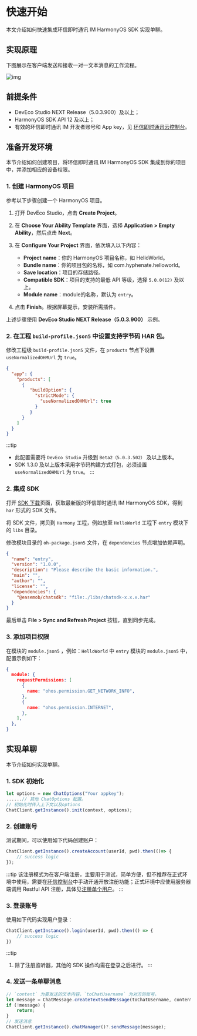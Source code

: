 # 快速开始

<Toc />

本文介绍如何快速集成环信即时通讯 IM HarmonyOS SDK 实现单聊。


## 实现原理

下图展示在客户端发送和接收一对一文本消息的工作流程。

![img](/images/android/sendandreceivemsg.png)

## 前提条件

- DevEco Studio NEXT Release（5.0.3.900）及以上；
- HarmonyOS SDK API 12 及以上；
- 有效的环信即时通讯 IM 开发者账号和 App key，见 [环信即时通讯云控制台](https://console.easemob.com/user/login)。

## 准备开发环境

本节介绍如何创建项目，将环信即时通讯 IM HarmonyOS SDK 集成到你的项目中，并添加相应的设备权限。

### 1. 创建 HarmonyOS 项目

参考以下步骤创建一个 HarmonyOS 项目。

1. 打开 DevEco Studio，点击 **Create Project**。
2. 在 **Choose Your Ability Template** 界面，选择 **Application > Empty Ability**，然后点击 **Next**。
3. 在 **Configure Your Project** 界面，依次填入以下内容：
   - **Project name**：你的 HarmonyOS 项目名称，如 HelloWorld。
   - **Bundle name**：你的项目包的名称，如 com.hyphenate.helloworld。
   - **Save location**：项目的存储路径。
   - **Compatible SDK**：项目的支持的最低 API 等级，选择 `5.0.0(12)` 及以上。
   - **Module name**：module的名称，默认为 `entry`。

4. 点击 **Finish**。根据屏幕提示，安装所需插件。

上述步骤使用 **DevEco Studio NEXT Release（5.0.3.900）** 示例。

### 2. 在工程 `build-profile.json5` 中设置支持字节码 HAR 包。

修改工程级 `build-profile.json5` 文件，在 `products` 节点下设置 `useNormalizedOHMUrl` 为 `true`。

```json
{
  "app": {
    "products": [
      {
         "buildOption": {
           "strictMode": {
             "useNormalizedOHMUrl": true
           }
         }
      }
    ]
  }
}
```

:::tip
- 此配置需要将 `DevEco Studio` 升级到 `Beta2（5.0.3.502）` 及以上版本。
- SDK 1.3.0 及以上版本采用字节码构建方式打包，必须设置 `useNormalizedOHMUrl` 为 `true`。
:::

### 2. 集成 SDK

打开 [SDK 下载](https://www.easemob.com/download/im)页面，获取最新版的环信即时通讯 IM HarmonyOS SDK，得到 `har` 形式的 SDK 文件。

将 SDK 文件，拷贝到 `Harmony` 工程，例如放至 `HelloWorld` 工程下 `entry` 模块下的 `libs` 目录。

修改模块目录的 `oh-package.json5` 文件，在 `dependencies` 节点增加依赖声明。

```json
{
  "name": "entry",
  "version": "1.0.0",
  "description": "Please describe the basic information.",
  "main": "",
  "author": "",
  "license": "",
  "dependencies": {
    "@easemob/chatsdk": "file:./libs/chatsdk-x.x.x.har"
  }
}
```
最后单击 **File > Sync and Refresh Project** 按钮，直到同步完成。

### 3. 添加项目权限

在模块的 `module.json5` ，例如：`HelloWorld` 中 `entry` 模块的 `module.json5` 中，配置示例如下：

```json
{
  module: {
    requestPermissions: [
      {
        name: "ohos.permission.GET_NETWORK_INFO",
      },
      {
        name: "ohos.permission.INTERNET",
      },
    ],
  },
}
```

## 实现单聊

本节介绍如何实现单聊。

### 1. SDK 初始化

```TypeScript
let options = new ChatOptions("Your appkey");
......// 其他 ChatOptions 配置。
// 初始化时传入上下文以及options
ChatClient.getInstance().init(context, options);
```

### 2. 创建账号

测试期间，可以使用如下代码创建账户：

```TypeScript
ChatClient.getInstance().createAccount(userId, pwd).then(()=> {
    // success logic
});
```

:::tip
该注册模式为在客户端注册，主要用于测试，简单方便，但不推荐在正式环境中使用，需要在[环信控制台](https://console.easemob.com/user/login)中手动开通开放注册功能；正式环境中应使用服务器端调用 Restful API 注册，具体见[注册单个用户](/document/server-side/account_system.html#开放注册单个用户)。
:::

### 3. 登录账号

使用如下代码实现用户登录：

```TypeScript
ChatClient.getInstance().login(userId, pwd).then(() => {
    // success logic        
})
```

:::tip
1. 除了注册监听器，其他的 SDK 操作均需在登录之后进行。
:::

### 4. 发送一条单聊消息

```TypeScript
// `content` 为要发送的文本内容，`toChatUsername` 为对方的账号。
let message = ChatMessage.createTextSendMessage(toChatUsername, content);
if (!message) {
    return;
}
// 发送消息
ChatClient.getInstance().chatManager()?.sendMessage(message);
```
